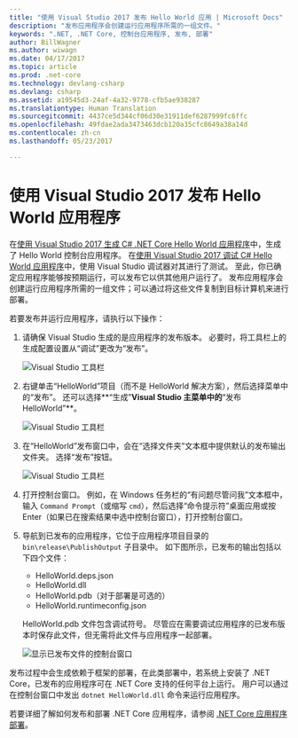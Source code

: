 ```yaml
---
title: "使用 Visual Studio 2017 发布 Hello World 应用 | Microsoft Docs"
description: "发布应用程序会创建运行应用程序所需的一组文件。"
keywords: ".NET, .NET Core, 控制台应用程序, 发布, 部署"
author: BillWagner
ms.author: wiwagn
ms.date: 04/17/2017
ms.topic: article
ms.prod: .net-core
ms.technology: devlang-csharp
ms.devlang: csharp
ms.assetid: a19545d3-24af-4a32-9778-cfb5ae938287
ms.translationtype: Human Translation
ms.sourcegitcommit: 4437ce5d344cf06d30e31911def6287999fc6ffc
ms.openlocfilehash: 49fdae2ada3473463dcb120a35cfc8649a38a14d
ms.contentlocale: zh-cn
ms.lasthandoff: 05/23/2017

---
```


# 使用 Visual Studio 2017 发布 Hello World 应用程序
<a id="publishing-your-hello-world-application-with-visual-studio-2017" class="xliff"></a>

在[使用 Visual Studio 2017 生成 C# .NET Core Hello World 应用程序](with-visual-studio.md)中，生成了 Hello World 控制台应用程序。 在[使用 Visual Studio 2017 调试 C# Hello World 应用程序](debugging-with-visual-studio.md)中，使用 Visual Studio 调试器对其进行了测试。 至此，你已确定应用程序能够按预期运行，可以发布它以供其他用户运行了。 发布应用程序会创建运行应用程序所需的一组文件；可以通过将这些文件复制到目标计算机来进行部署。

若要发布并运行应用程序，请执行以下操作： 

1. 请确保 Visual Studio 生成的是应用程序的发布版本。 必要时，将工具栏上的生成配置设置从“调试”更改为“发布”。

   ![Visual Studio 工具栏](media/publishing-with-visual-studio/toolbar.png)

1. 右键单击“HelloWorld”项目（而不是 HelloWorld 解决方案），然后选择菜单中的“发布”。 还可以选择**“生成”**Visual Studio 主菜单中的**“发布 HelloWorld”**。

   ![Visual Studio 工具栏](media/publishing-with-visual-studio/publish1.png)

1. 在“HelloWorld”发布窗口中，会在“选择文件夹”文本框中提供默认的发布输出文件夹。 选择“发布”按钮。

   ![Visual Studio 工具栏](media/publishing-with-visual-studio/publishwindow.png)

1. 打开控制台窗口。 例如，在 Windows 任务栏的“有问题尽管问我”文本框中，输入 `Command Prompt`（或缩写 `cmd`），然后选择“命令提示符”桌面应用或按 Enter（如果已在搜索结果中选中控制台窗口），打开控制台窗口。

1. 导航到已发布的应用程序，它位于应用程序项目目录的 `bin\release\PublishOutput` 子目录中。 如下图所示，已发布的输出包括以下四个文件：

      * HelloWorld.deps.json
      * HelloWorld.dll
      * HelloWorld.pdb（对于部署是可选的）
      * HelloWorld.runtimeconfig.json

   HelloWorld.pdb 文件包含调试符号。 尽管应在需要调试应用程序的已发布版本时保存此文件，但无需将此文件与应用程序一起部署。

   ![显示已发布文件的控制台窗口](media/publishing-with-visual-studio/publishedfiles.png)

发布过程中会生成依赖于框架的部署，在此类部署中，若系统上安装了 .NET Core，已发布的应用程序可在 .NET Core 支持的任何平台上运行。 用户可以通过在控制台窗口中发出 `dotnet HelloWorld.dll` 命令来运行应用程序。

若要详细了解如何发布和部署 .NET Core 应用程序，请参阅 [.NET Core 应用程序部署](../../core/deploying/index.md)。

